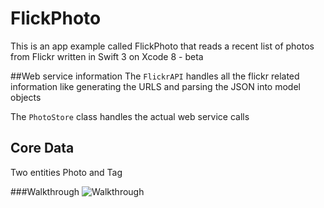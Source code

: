 # FlickPhoto

This is an app example called FlickPhoto that reads a recent list of photos from Flickr written in Swift 3 on Xcode 8 - beta 

##Web service information
The `FlickrAPI` handles all the flickr related information like generating the URLS and parsing the JSON into model objects

The `PhotoStore` class handles the actual web service calls 

## Core Data
Two entities Photo and Tag

###Walkthrough
![Walkthrough](https://cloud.githubusercontent.com/assets/6208036/17910005/a9ba788a-694c-11e6-846a-4fecafb473f4.gif)
